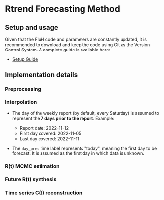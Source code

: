 # Rtrend Forecasting Method


## Setup and usage 

Given that the FluH code and parameters are constantly updated, it is recommended to download and keep the code using Git as the Version Control System. A complete guide is available here: 

- [Setup Guide](./docs/setup_guide.md)


## Implementation details

### Preprocessing

### Interpolation

* The day of the weekly report (by default, every Saturday) is assumed to represent the **7 days prior to the report**. Example:
	* Report date: 2022-11-12
	* First day covered: 2022-11-05
	* Last day covered: 2022-11-11

* The `day_pres` time label represents "today", meaning the first day to be forecast. It is assumed as the first day in which data is unknown.

### R(t) MCMC estimation

### Future R(t) synthesis

### Time series C(t) reconstruction